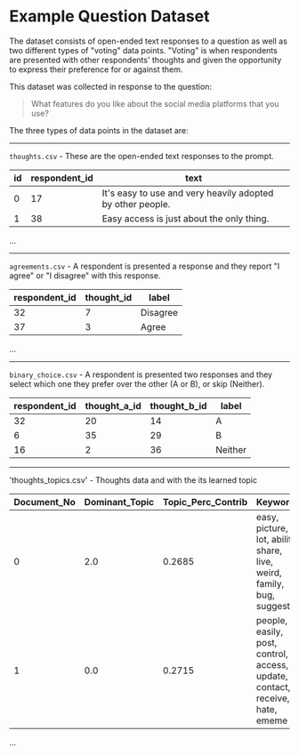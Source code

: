 # Example Question Dataset

The dataset consists of open-ended text responses to a question as well as two different types of "voting" data points. "Voting" is when respondents are presented with other respondents' thoughts and given the opportunity to express their preference for or against them.

This dataset was collected in response to the question:

> What features do you like about the social media platforms that you use?

The three types of data points in the dataset are:

---

`thoughts.csv` - These are the open-ended text responses to the prompt.

| id | respondent_id | text |
| -- | ------------- | ---- |
| 0  | 17            | It's easy to use and very heavily adopted by other people. |
| 1  | 38            | Easy access is just about the only thing. |
...

---

`agreements.csv` - A respondent is presented a response and they report "I agree" or "I disagree" with this response.

| respondent_id | thought_id | label |
| ------------- | ---------- | ----- |
| 32            | 7          | Disagree |
| 37            | 3          | Agree |
...

---

`binary_choice.csv` - A respondent is presented two responses and they select which one they prefer over the other (A or B), or skip (Neither).

| respondent_id | thought_a_id | thought_b_id | label |
| ------------- | ------------ | ------------ | ----- |
| 32            | 20           | 14           | A     |
| 6             | 35           | 29           | B     |
| 16            | 2            | 36           | Neither |


---
'thoughts_topics.csv' - Thoughts data and with the its learned topic

| Document_No | Dominant_Topic | Topic_Perc_Contrib | Keywords | Text |	topic_id |
| ------------| -------------- | ------------------ | -------- | ---- | -------- |
|0	          | 2.0	           | 0.2685             | easy, picture, lot, ability, share, live, weird, family, bug, suggest |	It's easy to use and very heavily adopted by other people. | Easy To Use |
| 1	          | 0.0	           | 0.2715	            | people, easily, post, control, access, update, contact, receive, hate, ememe	| Easy access is just about the only thing.	| Easy to Access |
...
